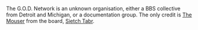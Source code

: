 The G.O.D. Network is an unknown organisation, either a BBS collective from Detroit and Michigan, or a documentation group. The only credit is [The Mouser](/p/the-mouser) from the board, [Sietch Tabr](https://demozoo.org/bbs/11766/).